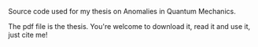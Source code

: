 Source code used for my thesis on Anomalies in Quantum Mechanics.

The pdf file is the thesis. You're welcome to download it, read it and use it, just cite me!
